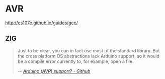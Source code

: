 # AVR

http://cs107e.github.io/guides/gcc/


## ZIG


> Just to be clear, you can in fact use most of the standard library. 
> But the cross platform OS abstractions lack Arduino support, 
> so it would be a compile error currently to, for example, open a file.
>
> -- <cite>[Arduino (AVR) support? - Github](https://github.com/ziglang/zig/issues/3637)</cite>

